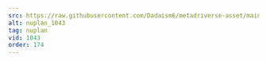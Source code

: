 ```yaml
---
src: https://raw.githubusercontent.com/Dadaism6/metadriverse-asset/main/script-nuplan-output-newcompressed/nuplan_1043.mp4
alt: nuplan_1043
tag: nuplan
vid: 1043
order: 174
---
```

